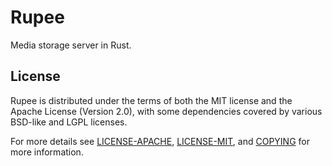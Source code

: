 # Rupee

Media storage server in Rust.


## License

Rupee is distributed under the terms of both the MIT license
and the Apache License (Version 2.0), with some dependencies
covered by various BSD-like and LGPL licenses.

For more details see [LICENSE-APACHE](LICENCE-APACHE),
[LICENSE-MIT](LICENSE-MIT), and [COPYING](COPYING) for more
information.


